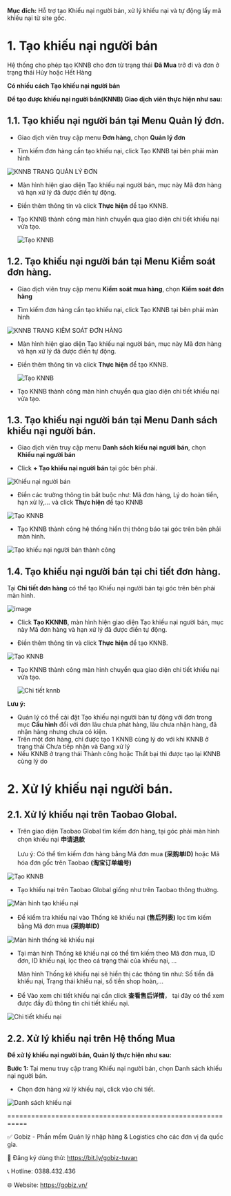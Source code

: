 **Mục đích:** Hỗ trợ tạo Khiếu nại người bán, xử lý khiếu nại và tự động lấy mã khiếu nại từ site gốc.

# 1. Tạo khiếu nại người bán

Hệ thống cho phép tạo KNNB cho đơn từ trạng thái **Đã Mua** trở đi và đơn ở trạng thái Hủy hoặc Hết Hàng 

**Có nhiều cách Tạo khiếu nại người bán**

**Để tạo được khiếu nại người bán(KNNB) Giao dịch viên thực hiện như sau:**

 ## 1.1. Tạo khiếu nại người bán tại Menu Quản lý đơn.

- Giao dịch viên truy cập menu **Đơn hàng**, chọn **Quản lý đơn**

- Tìm kiếm đơn hàng cần tạo khiếu nại, click Tạo KNNB tại bên phải màn hình

![KNNB TRANG QUẢN LÝ ĐƠN](https://github.com/gobizvn/gobiz-docs/assets/135328227/b3d4065f-85d6-4a8e-9f94-850931155b59) 

- Màn hình hiện giao diện Tạo khiếu nại người bán, mục này Mã đơn hàng và hạn xử lý đã được điền tự động.

- Điền thêm thông tin và click **Thực hiện** để tạo KNNB.

- Tạo KNNB thành công màn hình chuyển qua giao diện chi tiết khiếu nại vừa tạo. 

  ![Tạo KNNB](https://github.com/gobizvn/gobiz-docs/assets/135328227/2f61143f-b1cb-4f58-b735-c9ed9349d29c)


## 1.2. Tạo khiếu nại người bán tại Menu Kiểm soát đơn hàng.

- Giao dịch viên truy cập menu **Kiểm soát mua hàng**, chọn **Kiểm soát đơn hàng**

- Tìm kiếm đơn hàng cần tạo khiếu nại, click Tạo KNNB tại bên phải màn hình
  
 ![KNNB TRANG KIỂM SOÁT ĐƠN HÀNG](https://github.com/gobizvn/gobiz-docs/assets/135328227/73c3b99b-0156-42b1-93f6-1cb9098ebc38)

- Màn hình hiện giao diện Tạo khiếu nại người bán, mục này Mã đơn hàng và hạn xử lý đã được điền tự động.

- Điền thêm thông tin và click **Thực hiện** để tạo KNNB.

  ![Tạo KNNB](https://github.com/gobizvn/gobiz-docs/assets/135328227/2f61143f-b1cb-4f58-b735-c9ed9349d29c)

- Tạo KNNB thành công màn hình chuyển qua giao diện chi tiết khiếu nại vừa tạo. 

## 1.3. Tạo khiếu nại người bán tại Menu Danh sách khiếu nại người bán.

- Giao dịch viên truy cập menu **Danh sách kiếu nại người bán**, chọn **Khiếu nại người bán**

- Click **+ Tạo khiếu nại người bán** tại góc bên phải.

![Khiếu nại người bán](https://github.com/gobizvn/gobiz-docs/assets/135328227/70a473ce-d161-4fd3-bac5-79c75dd723b1)

- Điền các trường thông tin bắt buộc như: Mã đơn hàng, Lý do hoàn tiền, hạn xử lý,... và click **Thực hiện** để tạo KNNB

![Tạo KNNB](https://github.com/gobizvn/gobiz-docs/assets/135328227/ccd8028d-1320-4d08-a162-557bf367d5cd)

- Tạo KNNB thành công hệ thống hiển thị thông báo tại góc trên bên phải màn hình.

 ![Tạo khiếu nại người bán thành công](https://github.com/gobizvn/gobiz-docs/assets/135328227/22da6221-0106-48dc-a923-2d2352617ccb)

 ## 1.4. Tạo khiếu nại người bán tại chi tiết đơn hàng.

 Tại **Chi tiết đơn hàng** có thể tạo Khiếu nại người bán tại góc trên bên phải màn hình. 

 ![image](https://github.com/gobizvn/gobiz-docs/assets/135328227/2ebf25b8-89a1-4b92-a7aa-db937502e6ce)

- Click **Tạo KKNNB**, màn hình hiện giao diện Tạo khiếu nại người bán, mục này Mã đơn hàng và hạn xử lý đã được điền tự động.

- Điền thêm thông tin và click **Thực hiện** để tạo KNNB.

![Tạo KNNB](https://github.com/gobizvn/gobiz-docs/assets/135328227/2f61143f-b1cb-4f58-b735-c9ed9349d29c)

- Tạo KNNB thành công màn hình chuyển qua giao diện chi tiết khiếu nại vừa tạo.
  
  ![Chi tiết knnb](https://github.com/gobizvn/gobiz-docs/assets/135328227/4dc81f9d-21f0-4d6d-ae9f-b2e2afbe7d8c)

**Lưu ý:**
- Quản lý có thể cài đặt Tạo khiếu nại người bán tự động với đơn trong mục **Cấu hình** đối với đơn lâu chưa phát hàng, lâu chưa nhận hàng, đã nhận hàng nhưng chưa có kiện.
- Trên một đơn hàng, chỉ được tạo 1 KNNB cùng lý do với khi KNNB ở trạng thái Chưa tiếp nhận và Đang xử lý
- Nếu KNNB ở trạng thái Thành công hoặc Thất bại thì được tạo lại KNNB cùng lý do
  
# 2. Xử lý khiếu nại người bán. 

## 2.1. Xử lý khiếu nại trên Taobao Global.

- Trên giao diện Taobao Global tìm kiếm đơn hàng, tại góc phải màn hình chọn khiếu nại **申请退款**

  Lưu ý: Có thể tìm kiếm đơn hàng bằng Mã đơn mua **(采购单ID)** hoặc Mã hóa đơn gốc trên Taobao **(淘宝订单编号)**

![Tạo KNNB](https://github.com/gobizvn/gobiz-docs/assets/135328227/28b9d24e-0b21-41fb-b66d-cabaf13c0bed)

- Tạo khiếu nại trên Taobao Global giống như trên Taobao thông thường.

![Màn hình tạo khiếu nại](https://github.com/gobizvn/gobiz-docs/assets/135328227/7acdb6e8-ae4d-4b33-9bab-706c77577793) 

- Để kiểm tra khiếu nại vào Thống kê khiếu nại **(售后列表)** lọc tìm kiếm bằng Mã đơn mua **(采购单ID)**

![Màn hình thống kê khiếu nại](https://github.com/gobizvn/gobiz-docs/assets/135328227/b614130e-dfc2-49ea-a0db-3bec0bd10e97)

- Tại màn hình Thống kê khiếu nại có thể tìm kiếm theo Mã đơn mua, ID đơn, ID khiếu nại, lọc theo cá trạng thái của khiếu nại, ...
  
  Màn hình Thống kê khiếu nại sẽ hiển thị các thông tin như: Số tiền đã khiếu nại, Trạng thái khiếu nại, số tiền shop hoàn,...
  
- Để Vào xem chi tiết khiếu nại cần click **查看售后详情**， tại đây có thể xem được đầy đủ thông tin chi tiết khiếu nại.

![Chi tiết khiếu nại](https://github.com/gobizvn/gobiz-docs/assets/135328227/b708f802-e043-44b9-9303-4dfd1f373b16)

## 2.2. Xử lý khiếu nại trên Hệ thống Mua 

**Để xử lý khiếu nại người bán, Quản lý thực hiện như sau:** 

**Bước 1:** Tại menu truy cập trang Khiếu nại người bán, chọn Danh sách khiếu nại người bán.

- Chọn đơn hàng xử lý khiếu nại, click vào chi tiết. 

![Danh sách khiếu nại](https://github.com/gobizvn/gobiz-docs/assets/135328227/e84b9963-b518-482d-87dd-2f73ce7d69b5)

















































 
===========================================================

✅ Gobiz - Phần mềm Quản lý nhập hàng & Logistics cho các đơn vị đa quốc gia.

📌 Đăng ký dùng thử: https://bit.ly/gobiz-tuvan

📞 Hotline: 0388.432.436

🌐 Website: https://gobiz.vn/
